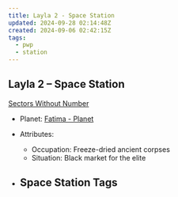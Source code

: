 ```yaml
---
title: Layla 2 - Space Station
updated: 2024-09-28 02:14:48Z
created: 2024-09-06 02:42:15Z
tags:
  - pwp
  - station
---
```


## Layla 2 &ndash; Space Station

[Sectors Without Number](https://sectorswithoutnumber.com/sector/bfDcBzTtgpeyLUfwzjio/spaceStation/5GjtdHroc2yKtyKqmPug)

- Planet: [Fatima - Planet](../../../Gaming/StarsWithoutNumber/PiratesWithoutPlunder/Fatima%20-%20Planet.md)

- Attributes:
   -   Occupation: Freeze-dried ancient corpses
   -   Situation: Black market for the elite

- Space Station Tags
	-  
